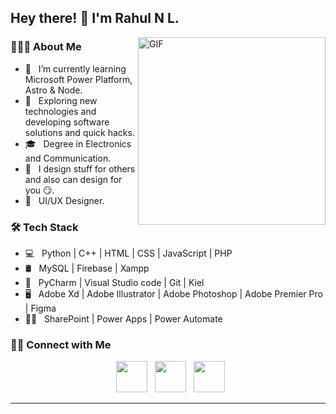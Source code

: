 
<h2> Hey there! 👋 I'm Rahul N L.</h2>
<img align="right" alt="GIF" src="http://www.geocities.ws/ungkushahirah/images/animated-00.gif" width="300"/>

<h3> 👨🏻‍💻 About Me </h3>

- 🔭 &nbsp; I’m currently learning Microsoft Power Platform, Astro & Node.
- 🤔 &nbsp; Exploring new technologies and developing software solutions and quick hacks.
- 🎓 &nbsp; Degree in Electronics and Communication.
- 💼 &nbsp; I design stuff for others and also can design for you 😏.
- 🌱 &nbsp; UI/UX Designer.

<h3>🛠 Tech Stack</h3>

- 💻 &nbsp; Python | C++ | HTML | CSS | JavaScript | PHP
- 🛢 &nbsp; MySQL | Firebase | Xampp
- 🔧 &nbsp; PyCharm | Visual Studio code | Git | Kiel 
- 🖥 &nbsp; Adobe Xd | Adobe Illustrator | Adobe Photoshop | Adobe Premier Pro | Figma
- 👩‍💻 &nbsp; SharePoint | Power Apps | Power Automate 






<h3> 🤝🏻 Connect with Me </h3>

<p align="center">
&nbsp; <a href="https://twitter.com/rahulnl_" target="_blank" rel="noopener noreferrer"><img src="https://img.icons8.com/plasticine/100/000000/twitter.png" width="50" /></a>  
&nbsp; <a href="https://www.linkedin.com/in/rahulnl/" target="_blank" rel="noopener noreferrer"><img src="https://img.icons8.com/plasticine/100/000000/linkedin.png" width="50" /></a>
&nbsp; <a href="mailto:rahulnl2000@gmail.com" target="_blank" rel="noopener noreferrer"><img src="https://img.icons8.com/plasticine/100/000000/gmail.png"  width="50" /></a>
</p>


----


